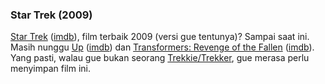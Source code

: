 ### Star Trek (2009)

[Star Trek](http://www.startrekmovie.com/) ([imdb](http://www.imdb.com/title/tt0796366/)), film terbaik 2009 (versi gue tentunya)? Sampai saat ini. Masih nunggu [Up](http://disney.go.com/disneypictures/up/) ([imdb](http://www.imdb.com/title/tt1049413/)) dan [Transformers: Revenge of the Fallen](http://www.transformersmovie.com/) ([imdb](http://www.imdb.com/title/tt1055369/)). Yang pasti, walau gue bukan seorang [Trekkie/Trekker](http://en.wikipedia.org/wiki/Trekkie), gue merasa perlu menyimpan film ini.

<!-- {"time": "2009-06-15 00:08:13", "title": "Star Trek (2009)"} -->

